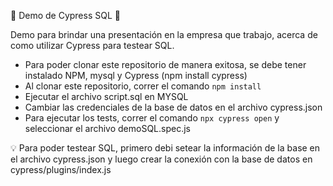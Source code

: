 :cherry_blossom: Demo de Cypress SQL :cherry_blossom:

Demo para brindar una presentación en la empresa que trabajo, acerca de como utilizar Cypress para testear SQL.
- Para poder clonar este repositorio de manera exitosa, se debe tener instalado NPM, mysql y Cypress (npm install cypress)
- Al clonar este repositorio, correr el comando ```npm install```
- Ejecutar el archivo script.sql en MYSQL
- Cambiar las credenciales de la base de datos en el archivo cypress.json
- Para ejecutar los tests, correr el comando ```npx cypress open``` y seleccionar el archivo demoSQL.spec.js

:bulb: Para poder testear SQL, primero debi setear la información de la base en el archivo cypress.json y luego crear la conexión con la base de datos en cypress/plugins/index.js
